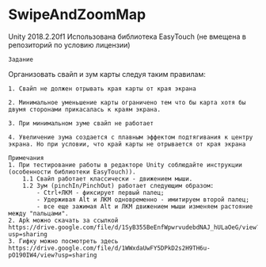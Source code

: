# SwipeAndZoomMap
Unity 2018.2.20f1
Использована библиотека EasyTouch (не вмещена в репозиторий по условию лицензии)

 	Задание
Организовать свайп и зум карты следуя таким правилам:

	1. Свайп не должен отрывать края карты от края экрана
	
	2. Минимальное уменьшение карты ограничено тем что бы карта хотя бы двумя сторонами прикасалась к краям экрана.
	
	3. При минимальном зуме свайп не работает
	
	4. Увеличение зума создается с плавным эффектом подтягивания к центру экрана. Но при условии, что край карты не отрывается от края экрана
	
	Примечания
	1. При тестирование работы в редакторе Unity соблюдайте инструкции (особенности библиотеки EasyTouch)).
		1.1 Свайп работает классически - движением мыши.
		1.2 Зум (pinchIn/PinchOut) работает следующим образом:
			- Ctrl+ЛКМ - фиксирует первый палец;
			- Удерживая Alt и ЛКМ одновременно - имитируем второй палец;
			- все еще зажимая Alt и ЛКМ движением мыши изменяем растояние между "пальцами".
	2. Apk можно скачать за ссылкой https://drive.google.com/file/d/1SyB355BeEnfWpwrvudebdNAJ_hULaOeG/view?usp=sharing
	3. Гифку можно посмотреть здесь https://drive.google.com/file/d/1WWxdaUwFY5DPkD2s2H9TH6u-pO190IW4/view?usp=sharing



 
